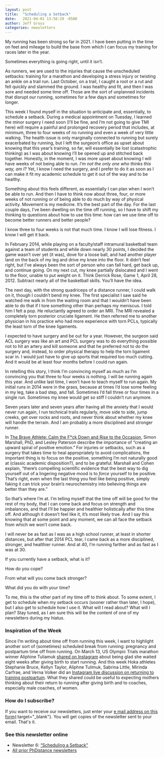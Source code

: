 ```yaml
---
layout: post
title:  "Scheduling a Setback"
date:   2021-04-01 13:56:29 -0500
author: Jeff Gross
categories: newsletters
---
```


My running has been strong so far in 2021. I have been putting in the time on feet and mileage to build the base from which I can focus my training for races later in the year.

Sometimes everything is going right, until it isn’t.

As runners, we are used to the injuries that cause the unscheduled setbacks: training for a marathon and developing a stress injury or twisting an ankle on a trail run. Last October, on  a trail, I caught a root or a rut and fell quickly and slammed the ground. I was healthy and fit, and then I was sore and needed some time off. Those are the sort of unplanned incidents that disrupt our running, sometimes for a few days and sometimes for longer.

This week I found myself in the situation to anticipate and, essentially, to schedule a setback. During a medical appointment on Tuesday, I learned the minor surgery I need soon (I’ll be fine, and I’m not going to give TMI here) will require a painful and prolonged recovery period that includes, at minimum, three to four weeks of no running and even a week of very little walking. The health issue is only marginally connected to running but surely exacerbated by running, but I left the surgeon’s office as upset about knowing that this year’s training, so far, will essentially be lost (catastrophic thinking) as I was about knowing I’ll be opened up and stitched back together. Honestly, in the moment, I was more upset about knowing I will have weeks of not being able to run. *I’m not the only one who thinks this way, am I?* Yet, I know I need the surgery, and I prefer to do it as soon as I can make it fit my academic schedule to get it out of the way and to be healthy.

Something about this feels different, as essentially I can plan when I won’t be able to run. And then I have to think now about three, four, or more weeks of not running or of being able to do much by way of physical activity. Movement is my medicine. It’s the best part of the day. For the last couple days, I’ve been dwelling on the time off running, so I have to shift my thinking to questions about how to use this time: how can we use time off to become better runners and better people?

I know three to four weeks is not that much time. I know I will lose fitness. I know I will get it back.

In February 2014, while playing on a faculty/staff intramural basketball team against a team of students and while down nearly 30 points, I decided the game wasn’t over yet (it was), dove for a loose ball, and had another player land on the back of my leg and drive my knee into the floor. It didn’t feel right, but I’ve always been the sort of person who can fall hard, get back up, and continue going. On my next cut, my knee partially dislocated and I went to the floor, unable to put weight on it. Think Derrick Rose, Game 1, April 28, 2012. Subtract nearly all of the basketball skills. You’ll have the idea.

The next day, with the strong quadriceps of a distance runner, I could walk on it, though I couldn’t bend my knee. The first specialist I saw said he watched me walk in from the waiting room and that I wouldn’t have been able to do that if I tore something other than perhaps my meniscus. I told him I felt a pop. He reluctantly agreed to order an MRI. The MRI revealed a completely torn posterior cruciate ligament. He then referred me to another physician in his practice who had more experience with torn PCLs, typically the least torn of the knee ligaments.

I expected to have surgery and be out for a year. However, the surgeon said ACL surgery was like an art and PCL surgery was to do everything possible not to hit an artery and kill someone and that he preferred not to do the surgery and, instead, to order physical therapy to help the torn ligament scar in. I would just have to give up sports that required too much cutting. And it would be at least four months before I could run again.

In retelling this story, I think I’m convincing myself as much as I’m convincing you that three to four weeks is nothing. I will be running again this year. And unlike last time, I won’t have to teach myself to run again. My initial runs in 2014 were in the grass, because at times I’d lose some feeling in my leg, take a bad step, and fall. Sometimes I’d fall three or four times in a single run. Sometimes my knee would get so stiff I couldn’t run anymore.

Seven years later and seven years after having all the anxiety that I would never run again, I run technical trails regularly, move side to side, jump creeks, get over rocks and roots, and never think about whether my knee will handle the terrain. And I am probably a more disciplined and stronger runner.

In [The Brave Athlete: Calm the F*ck Down and Rise to the Occasion,](https://www.velopress.com/books/the-brave-athlete/) Simon Marshall, PhD, and Lesley Paterson describe the importance of “creating an upward spiral of positive emotion.” For injuries or setbacks, such as a surgery that takes time to heal appropriately to avoid complications, the important thing is to focus on the positive, something I’m not naturally good at (classic academic disposition?), and to be grateful. Marshall and Cohen explain, “there’s compelling scientific evidence that the best way to dig yourself out of a lingering negative mood is to *force* yourself to be positive. That’s right, even when the last thing you feel like being positive, simply faking it can trick your brain’s neurochemistry into believing things are better than they are.”

So that’s where I’m at. I’m telling myself that the time off will be good for the rest of my body, that I can come back and focus on strength and imbalances, and that I’ll be happier and healthier holistically after this time off. And although it doesn’t feel like it, it’s most likely true. And I say this knowing that at some point and any moment, we can all face the setback from which we won’t come back.

I will never be as fast as I was as a high school runner, at least in shorter distances, but after that 2014 PCL tear, I came back as a more disciplined, stronger, and healthier runner. And at 40, I’m running farther and as fast as I was at 30.

If you currently have a setback, what is it?

How do you cope?

From what will you come back stronger?

What did you do with your time?

To me, this is the other part of my time off to think about. To some extent, I get to schedule when my setback occurs (sooner rather than later, I hope), but I also get to schedule how I use it. What will I read about? What will I plan? Stay tuned, as I am sure this will be the content of one of my newsletters during my hiatus.

### Inspiration of the Week
Since I’m writing about time off from running this week, I want to highlight another sort of (sometimes) scheduled break from running: pregnancy and postpartum time off from running. On March 13, US Olympic Trials marathon winner Aliphine Tuliamuk [shared on Instagram](https://www.instagram.com/p/CMYkFQpnQmK/) about being glad she waited eight weeks after giving birth to start running. And this week Hoka athletes Stephanie Bruce, Kellyn Taylor, Aliphne Tulimuk, Sabrina Little, Mirinda Carfrae, and Verna Volker did an [Instagram live discussion on returning to training postpartum](https://www.instagram.com/tv/CNDdbBXha1Y/). What they shared could be useful to expecting mothers thinking about their return to running after giving birth and to coaches, especially male coaches, of women.

### How do I subscribe?

If you want to receive our newsletters, just enter your [e mail address on this form](https://forms.gle/NHEsBP1wo11yYrZj7){:target="_blank"}. You will get copies of the newsletter sent to your email. That's it.

### See this newsletter online

- Newsletter 6: [“Scheduling a Setback"]()
- [All prior PhDistance newsletters](https://phdistance.github.io)
